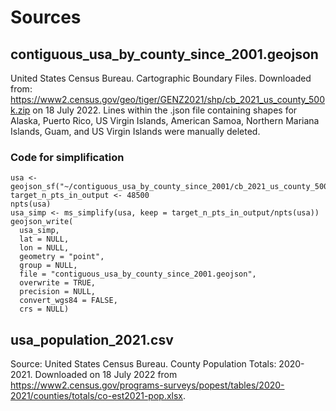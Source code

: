 # Sources

## contiguous_usa_by_county_since_2001.geojson
United States Census Bureau. Cartographic Boundary Files.
Downloaded from: https://www2.census.gov/geo/tiger/GENZ2021/shp/cb_2021_us_county_500k.zip on 18 July 2022.
Lines within the .json file containing shapes for Alaska, Puerto Rico, US Virgin Islands, American Samoa, Northern Mariana Islands, Guam, and US Virgin Islands were manually deleted.

### Code for simplification
```
usa <- geojson_sf("~/contiguous_usa_by_county_since_2001/cb_2021_us_county_500k.json")
target_n_pts_in_output <- 48500
npts(usa)
usa_simp <- ms_simplify(usa, keep = target_n_pts_in_output/npts(usa))
geojson_write(
  usa_simp,
  lat = NULL,
  lon = NULL,
  geometry = "point",
  group = NULL,
  file = "contiguous_usa_by_county_since_2001.geojson",
  overwrite = TRUE,
  precision = NULL,
  convert_wgs84 = FALSE,
  crs = NULL)
  ```
  
## usa_population_2021.csv
Source: United States Census Bureau. County Population Totals: 2020-2021.
Downloaded on 18 July 2022 from https://www2.census.gov/programs-surveys/popest/tables/2020-2021/counties/totals/co-est2021-pop.xlsx.


